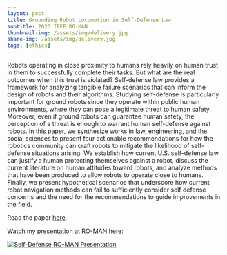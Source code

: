 ```yaml
---
layout: post
title: Grounding Robot Locomotion in Self-Defense Law
subtitle: 2023 IEEE RO-MAN
thumbnail-img: /assets/img/delivery.jpg
share-img: /assets/img/delivery.jpg
tags: [ethics]
---
```


Robots operating in close proximity to humans rely heavily on human trust in them to successfully complete their tasks. But what are the real outcomes when this trust is violated? Self-defense law provides a framework for analyzing tangible failure scenarios that can inform the design of robots and their algorithms. Studying self-defense is particularly important for ground robots since they operate within public human environments, where they can pose a legitimate threat to human safety. Moreover, even if ground robots can guarantee human safety, the perception of a threat is enough to warrant human self-defense against robots. In this paper, we synthesize works in law, engineering, and the social sciences to present four actionable recommendations for how the robotics community can craft robots to mitigate the likelihood of self-defense situations arising. We establish how current U.S. self-defense law can justify a human protecting themselves against a robot, discuss the current literature on human attitudes toward robots, and analyze methods that have been produced to allow robots to operate close to humans. Finally, we present hypothetical scenarios that underscore how current robot navigation methods can fail to sufficiently consider self
defense concerns and the need for the recommendations to guide improvements in the field.

Read the paper [here](https://ieeexplore.ieee.org/document/10309428).

Watch my presentation at RO-MAN here:

[![Self-Defense RO-MAN Presentation](https://img.youtube.com/vi/dce7EnUBWqU/0.jpg)](https://www.youtube.com/watch?v=dce7EnUBWqU "Grounding Robot Navigation in Self-Defense Law")
